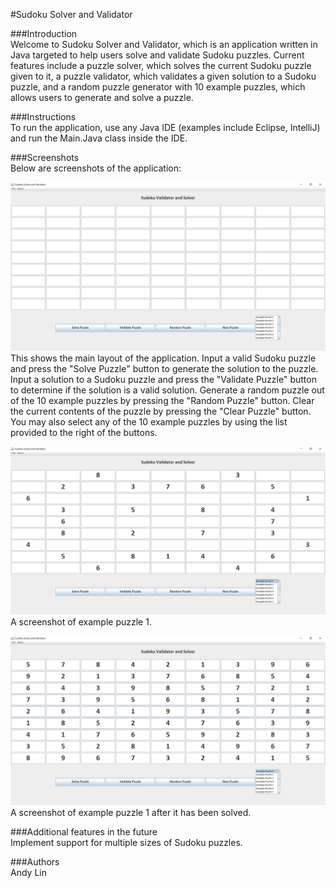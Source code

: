 #Sudoku Solver and Validator  
  
###Introduction  
Welcome to Sudoku Solver and Validator, which is an application written in Java targeted to help users solve and validate Sudoku puzzles. Current features include a puzzle solver, which solves the current Sudoku puzzle given to it, a puzzle validator, which validates a given
solution to a Sudoku puzzle, and a random puzzle generator with 10 example puzzles, which allows users to generate and solve a puzzle.  

###Instructions  
To run the application, use any Java IDE (examples include Eclipse, IntelliJ) and run the Main.Java class inside the IDE.  

###Screenshots  
Below are screenshots of the application:  
  
  
![Main Layout](screenshots/start_screen.png)  
This shows the main layout of the application. Input a valid Sudoku puzzle and press the "Solve Puzzle" button to generate the solution to 
the puzzle. Input a solution to a Sudoku puzzle and press the "Validate Puzzle" button to determine if the solution is a valid solution. Generate 
a random puzzle out of the 10 example puzzles by pressing the "Random Puzzle" button. Clear the current contents of the puzzle by pressing the 
"Clear Puzzle" button. You may also select any of the 10 example puzzles by using the list provided to the right of the buttons.  
  
  
![Example Puzzle 1](screenshots/example_puzzle_1.png)  
A screenshot of example puzzle 1.  
  
  
![Example Puzzle 1 Solved](screenshots/example_puzzle_1_solved.png)  
A screenshot of example puzzle 1 after it has been solved.  
  
   
###Additional features in the future  
Implement support for multiple sizes of Sudoku puzzles.  
  
###Authors  
Andy Lin  
	
